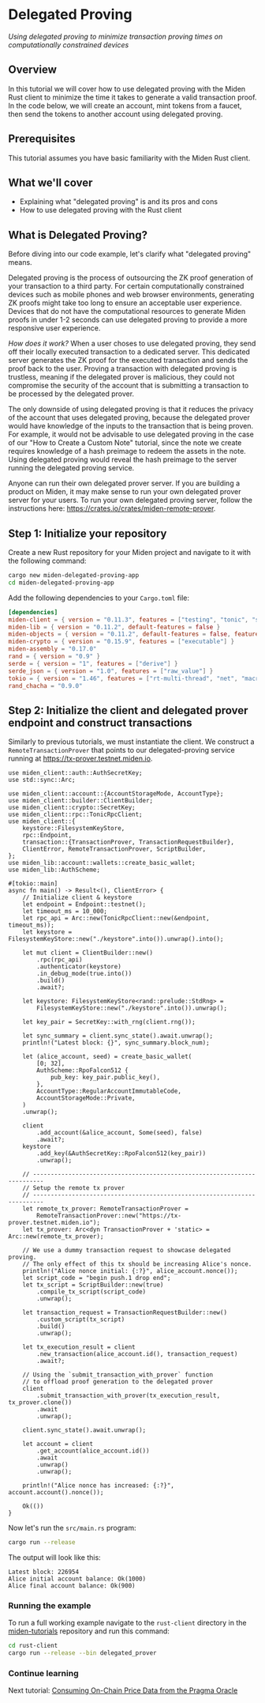 # Delegated Proving

_Using delegated proving to minimize transaction proving times on computationally constrained devices_

## Overview

In this tutorial we will cover how to use delegated proving with the Miden Rust client to minimize the time it takes to generate a valid transaction proof. In the code below, we will create an account, mint tokens from a faucet, then send the tokens to another account using delegated proving.

## Prerequisites

This tutorial assumes you have basic familiarity with the Miden Rust client.

## What we'll cover

- Explaining what "delegated proving" is and its pros and cons
- How to use delegated proving with the Rust client

## What is Delegated Proving?

Before diving into our code example, let's clarify what "delegated proving" means.

Delegated proving is the process of outsourcing the ZK proof generation of your transaction to a third party. For certain computationally constrained devices such as mobile phones and web browser environments, generating ZK proofs might take too long to ensure an acceptable user experience. Devices that do not have the computational resources to generate Miden proofs in under 1-2 seconds can use delegated proving to provide a more responsive user experience.

_How does it work?_ When a user choses to use delegated proving, they send off their locally executed transaction to a dedicated server. This dedicated server generates the ZK proof for the executed transaction and sends the proof back to the user. Proving a transaction with delegated proving is trustless, meaning if the delegated prover is malicious, they could not compromise the security of the account that is submitting a transaction to be processed by the delegated prover.

The only downside of using delegated proving is that it reduces the privacy of the account that uses delegated proving, because the delegated prover would have knowledge of the inputs to the transaction that is being proven. For example, it would not be advisable to use delegated proving in the case of our "How to Create a Custom Note" tutorial, since the note we create requires knowledge of a hash preimage to redeem the assets in the note. Using delegated proving would reveal the hash preimage to the server running the delegated proving service.

Anyone can run their own delegated prover server. If you are building a product on Miden, it may make sense to run your own delegated prover server for your users. To run your own delegated proving server, follow the instructions here: https://crates.io/crates/miden-remote-prover.

## Step 1: Initialize your repository

Create a new Rust repository for your Miden project and navigate to it with the following command:

```bash
cargo new miden-delegated-proving-app
cd miden-delegated-proving-app
```

Add the following dependencies to your `Cargo.toml` file:

```toml
[dependencies]
miden-client = { version = "0.11.3", features = ["testing", "tonic", "sqlite"] }
miden-lib = { version = "0.11.2", default-features = false }
miden-objects = { version = "0.11.2", default-features = false, features = ["testing"] }
miden-crypto = { version = "0.15.9", features = ["executable"] }
miden-assembly = "0.17.0"
rand = { version = "0.9" }
serde = { version = "1", features = ["derive"] }
serde_json = { version = "1.0", features = ["raw_value"] }
tokio = { version = "1.46", features = ["rt-multi-thread", "net", "macros", "fs"] }
rand_chacha = "0.9.0"
```

## Step 2: Initialize the client and delegated prover endpoint and construct transactions

Similarly to previous tutorials, we must instantiate the client.
We construct a `RemoteTransactionProver` that points to our delegated-proving service running at https://tx-prover.testnet.miden.io.

```rust,no_run
use miden_client::auth::AuthSecretKey;
use std::sync::Arc;

use miden_client::account::{AccountStorageMode, AccountType};
use miden_client::builder::ClientBuilder;
use miden_client::crypto::SecretKey;
use miden_client::rpc::TonicRpcClient;
use miden_client::{
    keystore::FilesystemKeyStore,
    rpc::Endpoint,
    transaction::{TransactionProver, TransactionRequestBuilder},
    ClientError, RemoteTransactionProver, ScriptBuilder,
};
use miden_lib::account::wallets::create_basic_wallet;
use miden_lib::AuthScheme;

#[tokio::main]
async fn main() -> Result<(), ClientError> {
    // Initialize client & keystore
    let endpoint = Endpoint::testnet();
    let timeout_ms = 10_000;
    let rpc_api = Arc::new(TonicRpcClient::new(&endpoint, timeout_ms));
    let keystore = FilesystemKeyStore::new("./keystore".into()).unwrap().into();

    let mut client = ClientBuilder::new()
        .rpc(rpc_api)
        .authenticator(keystore)
        .in_debug_mode(true.into())
        .build()
        .await?;

    let keystore: FilesystemKeyStore<rand::prelude::StdRng> =
        FilesystemKeyStore::new("./keystore".into()).unwrap();

    let key_pair = SecretKey::with_rng(client.rng());

    let sync_summary = client.sync_state().await.unwrap();
    println!("Latest block: {}", sync_summary.block_num);

    let (alice_account, seed) = create_basic_wallet(
        [0; 32],
        AuthScheme::RpoFalcon512 {
            pub_key: key_pair.public_key(),
        },
        AccountType::RegularAccountImmutableCode,
        AccountStorageMode::Private,
    )
    .unwrap();

    client
        .add_account(&alice_account, Some(seed), false)
        .await?;
    keystore
        .add_key(&AuthSecretKey::RpoFalcon512(key_pair))
        .unwrap();

    // -------------------------------------------------------------------------
    // Setup the remote tx prover
    // -------------------------------------------------------------------------
    let remote_tx_prover: RemoteTransactionProver =
        RemoteTransactionProver::new("https://tx-prover.testnet.miden.io");
    let tx_prover: Arc<dyn TransactionProver + 'static> = Arc::new(remote_tx_prover);

    // We use a dummy transaction request to showcase delegated proving.
    // The only effect of this tx should be increasing Alice's nonce.
    println!("Alice nonce initial: {:?}", alice_account.nonce());
    let script_code = "begin push.1 drop end";
    let tx_script = ScriptBuilder::new(true)
        .compile_tx_script(script_code)
        .unwrap();

    let transaction_request = TransactionRequestBuilder::new()
        .custom_script(tx_script)
        .build()
        .unwrap();

    let tx_execution_result = client
        .new_transaction(alice_account.id(), transaction_request)
        .await?;

    // Using the `submit_transaction_with_prover` function
    // to offload proof generation to the delegated prover
    client
        .submit_transaction_with_prover(tx_execution_result, tx_prover.clone())
        .await
        .unwrap();

    client.sync_state().await.unwrap();

    let account = client
        .get_account(alice_account.id())
        .await
        .unwrap()
        .unwrap();

    println!("Alice nonce has increased: {:?}", account.account().nonce());

    Ok(())
}
```

Now let's run the `src/main.rs` program:

```bash
cargo run --release
```

The output will look like this:

```text
Latest block: 226954
Alice initial account balance: Ok(1000)
Alice final account balance: Ok(900)
```

### Running the example

To run a full working example navigate to the `rust-client` directory in the [miden-tutorials](https://github.com/0xMiden/miden-tutorials/) repository and run this command:

```bash
cd rust-client
cargo run --release --bin delegated_prover
```

### Continue learning

Next tutorial: [Consuming On-Chain Price Data from the Pragma Oracle](oracle_tutorial.md)
